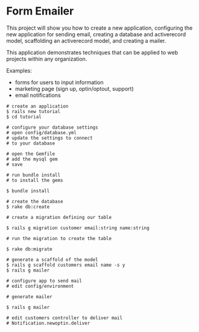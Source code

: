 # Form Emailer

This project will show you how to create a new application, configuring the new application for sending email, creating a database and activerecord model, scaffolding an activerecord model, and creating a mailer.    

This application demonstrates techniques that can be applied to web projects within any organization. 

Examples:
- forms for users to input information
- marketing page (sign up, optin/optout, support)
- email notifications


```
# create an application
$ rails new tutorial
$ cd tutorial

# configure your database settings
# open config/database.yml 
# update the settings to connect
# to your database

# open the Gemfile 
# add the mysql gem
# save

# run bundle install
# to install the gems

$ bundle install 

# create the database
$ rake db:create

# create a migration defining our table

$ rails g migration customer email:string name:string

# run the migration to create the table

$ rake db:migrate

# generate a scaffold of the model
$ rails g scaffold customers email name -s y
$ rails g mailer

# configure app to send mail
# edit config/environment

# generate mailer

$ rails g mailer 

# edit customers controller to deliver mail
# Notification.newoptin.deliver



```
